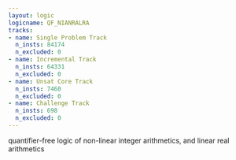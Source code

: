 ```yaml
---
layout: logic
logicname: QF_NIANRALRA
tracks:
- name: Single Problem Track
  n_insts: 84174
  n_excluded: 0
- name: Incremental Track
  n_insts: 64331
  n_excluded: 0
- name: Unsat Core Track
  n_insts: 7460
  n_excluded: 0
- name: Challenge Track
  n_insts: 698
  n_excluded: 0
---
```

quantifier-free logic of non-linear integer arithmetics, and linear real arithmetics